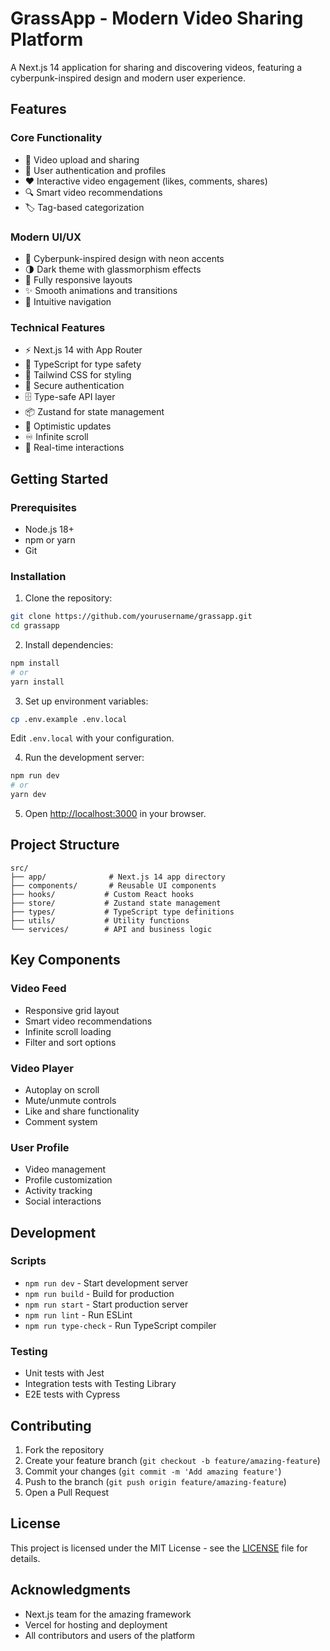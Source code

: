 # GrassApp - Modern Video Sharing Platform

A Next.js 14 application for sharing and discovering videos, featuring a cyberpunk-inspired design and modern user experience.

## Features

### Core Functionality
- 🎥 Video upload and sharing
- 👥 User authentication and profiles
- ❤️ Interactive video engagement (likes, comments, shares)
- 🔍 Smart video recommendations
- 🏷️ Tag-based categorization

### Modern UI/UX
- 🎨 Cyberpunk-inspired design with neon accents
- 🌗 Dark theme with glassmorphism effects
- 📱 Fully responsive layouts
- ✨ Smooth animations and transitions
- 🎯 Intuitive navigation

### Technical Features
- ⚡ Next.js 14 with App Router
- 💎 TypeScript for type safety
- 🎨 Tailwind CSS for styling
- 🔐 Secure authentication
- 🗄️ Type-safe API layer
- 📦 Zustand for state management
- 🚀 Optimistic updates
- ♾️ Infinite scroll
- 🔄 Real-time interactions

## Getting Started

### Prerequisites
- Node.js 18+
- npm or yarn
- Git

### Installation

1. Clone the repository:
```bash
git clone https://github.com/yourusername/grassapp.git
cd grassapp
```

2. Install dependencies:
```bash
npm install
# or
yarn install
```

3. Set up environment variables:
```bash
cp .env.example .env.local
```
Edit `.env.local` with your configuration.

4. Run the development server:
```bash
npm run dev
# or
yarn dev
```

5. Open [http://localhost:3000](http://localhost:3000) in your browser.

## Project Structure

```
src/
├── app/              # Next.js 14 app directory
├── components/       # Reusable UI components
├── hooks/           # Custom React hooks
├── store/           # Zustand state management
├── types/           # TypeScript type definitions
├── utils/           # Utility functions
└── services/        # API and business logic
```

## Key Components

### Video Feed
- Responsive grid layout
- Smart video recommendations
- Infinite scroll loading
- Filter and sort options

### Video Player
- Autoplay on scroll
- Mute/unmute controls
- Like and share functionality
- Comment system

### User Profile
- Video management
- Profile customization
- Activity tracking
- Social interactions

## Development

### Scripts
- `npm run dev` - Start development server
- `npm run build` - Build for production
- `npm run start` - Start production server
- `npm run lint` - Run ESLint
- `npm run type-check` - Run TypeScript compiler

### Testing
- Unit tests with Jest
- Integration tests with Testing Library
- E2E tests with Cypress

## Contributing

1. Fork the repository
2. Create your feature branch (`git checkout -b feature/amazing-feature`)
3. Commit your changes (`git commit -m 'Add amazing feature'`)
4. Push to the branch (`git push origin feature/amazing-feature`)
5. Open a Pull Request

## License

This project is licensed under the MIT License - see the [LICENSE](LICENSE) file for details.

## Acknowledgments

- Next.js team for the amazing framework
- Vercel for hosting and deployment
- All contributors and users of the platform
